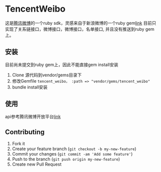 # TencentWeibo

这是[腾讯微博](http://t.qq.com/)的一个ruby sdk，灵感来自于新浪微博的一个ruby gem[link](https://github.com/simsicon/weibo_2)
目前只实现了关系链接口，微博接口，微博接口，名单接口, 并且没有推送到ruby gem上。

## 安装

目前尚未提交到ruby gem上，因此不能直接gem install安装

1. Clone 源代码到vendor/gems目录下
2. 修改Gemfile
`tencent_weibo， :path => "vendor/gems/tencent_weibo"`
3. bundle install安装 

## 使用

api参考腾讯微博开放平台[link](http://wiki.open.t.qq.com/index.php/API%E6%96%87%E6%A1%A3)

## Contributing

1. Fork it
2. Create your feature branch (`git checkout -b my-new-feature`)
3. Commit your changes (`git commit -am 'Add some feature'`)
4. Push to the branch (`git push origin my-new-feature`)
5. Create new Pull Request
